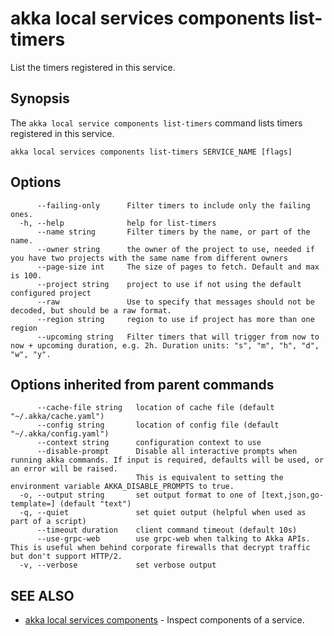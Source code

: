 # akka local services components list-timers

List the timers registered in this service.

## Synopsis

The `akka local service components list-timers` command lists timers registered in this service.

```
akka local services components list-timers SERVICE_NAME [flags]
```

## Options

```
      --failing-only      Filter timers to include only the failing ones.
  -h, --help              help for list-timers
      --name string       Filter timers by the name, or part of the name.
      --owner string      the owner of the project to use, needed if you have two projects with the same name from different owners
      --page-size int     The size of pages to fetch. Default and max is 100.
      --project string    project to use if not using the default configured project
      --raw               Use to specify that messages should not be decoded, but should be a raw format.
      --region string     region to use if project has more than one region
      --upcoming string   Filter timers that will trigger from now to now + upcoming duration, e.g. 2h. Duration units: "s", "m", "h", "d", "w", "y".
```

## Options inherited from parent commands

```
      --cache-file string   location of cache file (default "~/.akka/cache.yaml")
      --config string       location of config file (default "~/.akka/config.yaml")
      --context string      configuration context to use
      --disable-prompt      Disable all interactive prompts when running akka commands. If input is required, defaults will be used, or an error will be raised.
                            This is equivalent to setting the environment variable AKKA_DISABLE_PROMPTS to true.
  -o, --output string       set output format to one of [text,json,go-template=] (default "text")
  -q, --quiet               set quiet output (helpful when used as part of a script)
      --timeout duration    client command timeout (default 10s)
      --use-grpc-web        use grpc-web when talking to Akka APIs. This is useful when behind corporate firewalls that decrypt traffic but don't support HTTP/2.
  -v, --verbose             set verbose output
```

## SEE ALSO

* [akka local services components](akka_local_services_components.html)	 - Inspect components of a service.
